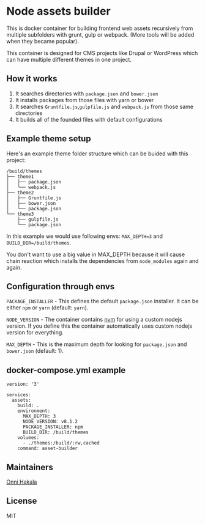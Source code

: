 # Node assets builder
This is docker container for building frontend web assets recursively from multiple subfolders with grunt, gulp or webpack. (More tools will be added when they became popular).

This container is designed for CMS projects like Drupal or WordPress which can have multiple different themes in one project.

## How it works
1. It searches directories with `package.json` and `bower.json`
2. It installs packages from those files with yarn or bower
3. It searches `Gruntfile.js`,`gulpfile.js` and `webpack.js` from those same directories
4. It builds all of the founded files with default configurations

## Example theme setup

Here's an example theme folder structure which can be buided with this project:
```
/build/themes
├── theme1
│   ├── package.json
│   └── webpack.js
├── theme2
│   ├── Gruntfile.js
│   ├── bower.json
│   └── package.json
└── theme3
    ├── gulpfile.js
    └── package.json
```

In this example we would use following envs: `MAX_DEPTH=3` and `BUILD_DIR=/build/themes`.

You don't want to use a big value in MAX_DEPTH because it will cause chain reaction which installs the dependencies from `node_modules` again and again.

## Configuration through envs

`PACKAGE_INSTALLER` - This defines the default `package.json` installer. It can be either `npm` or `yarn` (default: `yarn`).

`NODE_VERSION` - The container contains [nvm](https://github.com/creationix/nvm) for using a custom nodejs version. If you define this the container automatically uses custom nodejs version for everything.

`MAX_DEPTH` - This is the maximum depth for looking for `package.json` and `bower.json` (default: 1).

## docker-compose.yml example
```
version: '3'

services:
  assets:
    build: .
    environment:
      MAX_DEPTH: 3
      NODE_VERSION: v8.1.2
      PACKAGE_INSTALLER: npm
      BUILD_DIR: /build/themes
    volumes:
      - ./themes:/build/:rw,cached
    command: asset-builder
```

## Maintainers
[Onni Hakala](https://github.com/onnimonni)

## License
MIT
